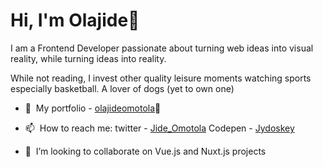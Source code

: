 ### <h1>Hi, I'm Olajide👋</h1>

I am a Frontend Developer passionate about turning web ideas into visual reality, while turning ideas into reality.

While not reading, I invest other quality leisure moments watching sports especially basketball. A lover of dogs (yet to own one)

- 🔭&nbsp; My portfolio - <a href="https://olajideomotola-1a.netlify.app/" target="_blank">olajideomotola</a>🤘

- 📫&nbsp; How to reach me: twitter - <a href="https://twitter.com/Jide_Omotola" target="_blank">Jide_Omotola</a>
                      Codepen - <a href="https://codepen.io/Jydoskey/" target="_blank">Jydoskey</a>
                      
- 👯&nbsp; I’m looking to collaborate on Vue.js and Nuxt.js projects

<!--
**jydoskey/jydoskey** is a ✨ _special_ ✨ repository because its `README.md` (this file) appears on your GitHub profile.
-->
